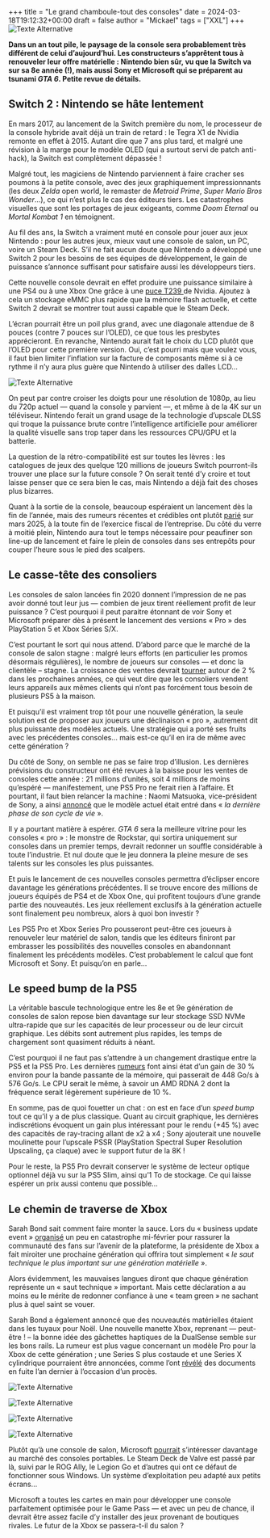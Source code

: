 +++
title = "Le grand chamboule-tout des consoles"
date = 2024-03-18T19:12:32+00:00
draft = false
author = "Mickael"
tags = ["XXL"]
+++
![Texte Alternative](console_manette.jpg "Julian Hochgesang (Unsplash)")

**Dans un an tout pile, le paysage de la console sera probablement très différent de celui d’aujourd’hui. Les constructeurs s’apprêtent tous à renouveler leur offre matérielle : Nintendo bien sûr, vu que la Switch va sur sa 8e année (!), mais aussi Sony et Microsoft qui se préparent au tsunami *GTA 6*. Petite revue de détails.**

## Switch 2 : Nintendo se hâte lentement

En mars 2017, au lancement de la Switch première du nom, le processeur de la console hybride avait déjà un train de retard : le Tegra X1 de Nvidia remonte en effet à 2015. Autant dire que 7 ans plus tard, et malgré une révision à la marge pour le modèle OLED (qui a surtout servi de patch anti-hack), la Switch est complètement dépassée !

Malgré tout, les magiciens de Nintendo parviennent à faire cracher ses poumons à la petite console, avec des jeux graphiquement impressionnants (les deux *Zelda* open world, le remaster de *Metroid Prime*, *Super Mario Bros Wonder*…), ce qui n’est plus le cas des éditeurs tiers. Les catastrophes visuelles que sont les portages de jeux exigeants, comme *Doom Eternal* ou *Mortal Kombat 1* en témoignent.

Au fil des ans, la Switch a vraiment muté en console pour jouer aux jeux Nintendo : pour les autres jeux, mieux vaut une console de salon, un PC, voire un Steam Deck. S’il ne fait aucun doute que Nintendo a développé une Switch 2 pour les besoins de ses équipes de développement, le gain de puissance s’annonce suffisant pour satisfaire aussi les développeurs tiers.

Cette nouvelle console devrait en effet produire une puissance similaire à une PS4 ou à une Xbox One grâce à une [puce T239 ](https://www.eurogamer.net/digitalfoundry-2023-inside-nvidias-latest-hardware-for-nintendo-what-is-the-t239-processor)de Nvidia. Ajoutez à cela un stockage eMMC plus rapide que la mémoire flash actuelle, et cette Switch 2 devrait se montrer tout aussi capable que le Steam Deck. 

L’écran pourrait être un poil plus grand, avec une diagonale attendue de 8 pouces (contre 7 pouces sur l’OLED), ce que tous les presbytes apprécieront. En revanche, Nintendo aurait fait le choix du LCD plutôt que l’OLED pour cette première version. Oui, c’est pourri mais que voulez vous, il faut bien limiter l’inflation sur la facture de composants même si à ce rythme il n’y aura plus guère que Nintendo à utiliser des dalles LCD…

![Texte Alternative](NintendoSwitch.jpg "Erik Mclean (Unsplash)")


On peut par contre croiser les doigts pour une résolution de 1080p, au lieu du 720p actuel — quand la console y parvient —, et même à de la 4K sur un téléviseur. Nintendo ferait un grand usage de la technologie d’upscale DLSS qui troque la puissance brute contre l’intelligence artificielle pour améliorer la qualité visuelle sans trop taper dans les ressources CPU/GPU et la batterie.

La question de la rétro-compatibilité est sur toutes les lèvres : les catalogues de jeux des quelque 120 millions de joueurs Switch pourront-ils trouver une place sur la future console ? On serait tenté d’y croire et tout laisse penser que ce sera bien le cas, mais Nintendo a déjà fait des choses plus bizarres.

Quant à la sortie de la console, beaucoup espéraient un lancement dès la fin de l’année, mais des rumeurs récentes et crédibles ont plutôt [parié](https://www.nikkei.com/article/DGXZQOUF196OV0Z10C24A2000000/) sur mars 2025, à la toute fin de l’exercice fiscal de l’entreprise. Du côté du verre à moitié plein, Nintendo aura tout le temps nécessaire pour peaufiner son line-up de lancement et faire le plein de consoles dans ses entrepôts pour couper l’heure sous le pied des scalpers.

## Le casse-tête des consoliers

Les consoles de salon lancées fin 2020 donnent l’impression de ne pas avoir donné tout leur jus — combien de jeux tirent réellement profit de leur puissance ? C’est pourquoi il peut paraitre étonnant de voir Sony et Microsoft préparer dès à présent le lancement des versions « Pro » des PlayStation 5 et Xbox Séries S/X.

C’est pourtant le sort qui nous attend. D’abord parce que le marché de la console de salon stagne : malgré leurs efforts (en particulier les promos désormais régulières), le nombre de joueurs sur consoles — et donc la clientèle – stagne. La croissance des ventes devrait [tourner](https://www.statista.com/outlook/cmo/consumer-electronics/gaming-equipment/game-consoles/worldwide) autour de 2 % dans les prochaines années, ce qui veut dire que les consoliers vendent leurs appareils aux mêmes clients qui n’ont pas forcément tous besoin de plusieurs PS5 à la maison.

Et puisqu’il est vraiment trop tôt pour une nouvelle génération, la seule solution est de proposer aux joueurs une déclinaison « pro », autrement dit plus puissante des modèles actuels. Une stratégie qui a porté ses fruits avec les précédentes consoles… mais est-ce qu’il en ira de même avec cette génération ?

Du côté de Sony, on semble ne pas se faire trop d’illusion. Les dernières prévisions du constructeur ont été revues à la baisse pour les ventes de consoles cette année : 21 millions d’unités, soit 4 millions de moins qu’espéré — manifestement, une PS5 Pro ne ferait rien à l’affaire. Et pourtant, il faut bien relancer la machine : Naomi Matsuoka, vice-président de Sony, a ainsi [annoncé](https://www.bloomberg.com/news/articles/2024-02-14/sony-lowers-sales-outlook-after-underwhelming-ps5-sales) que le modèle actuel était entré dans « *la dernière phase de son cycle de vie* ».

Il y a pourtant matière à espérer. *GTA 6* sera la meilleure vitrine pour les consoles « pro » : le monstre de Rockstar, qui sortira uniquement sur consoles dans un premier temps, devrait redonner un souffle considérable à toute l’industrie. Et nul doute que le jeu donnera la pleine mesure de ses talents sur les consoles les plus puissantes.

Et puis le lancement de ces nouvelles consoles permettra d’éclipser encore davantage les générations précédentes. Il se trouve encore des millions de joueurs équipés de PS4 et de Xbox One, qui profitent toujours d’une grande partie des nouveautés. Les jeux réellement exclusifs à la génération actuelle sont finalement peu nombreux, alors à quoi bon investir ?

Les PS5 Pro et Xbox Series Pro pousseront peut-être ces joueurs à renouveler leur matériel de salon, tandis que les éditeurs finiront par embrasser les possibilités des nouvelles consoles en abandonnant finalement les précédents modèles. C’est probablement le calcul que font Microsoft et Sony. Et puisqu’on en parle…

## Le speed bump de la PS5

La véritable bascule technologique entre les 8e et 9e génération de consoles de salon repose bien davantage sur leur stockage SSD NVMe ultra-rapide que sur les capacités de leur processeur ou de leur circuit graphique. Les débits sont autrement plus rapides, les temps de chargement sont quasiment réduits à néant.

C’est pourquoi il ne faut pas s’attendre à un changement drastique entre la PS5 et la PS5 Pro. Les dernières [rumeurs](https://insider-gaming.com/playstation-5-pro-more-specs/) font ainsi état d’un gain de 30 % environ pour la bande passante de la mémoire, qui passerait de 448 Go/s à 576 Go/s. Le CPU serait le même, à savoir un AMD RDNA 2 dont la fréquence serait légèrement supérieure de 10 %.

En somme, pas de quoi fouetter un chat : on est en face d’un *speed bump* tout ce qu’il y a de plus classique. Quant au circuit graphique, les dernières indiscrétions évoquent un gain plus intéressant pour le rendu (+45 %) avec des capacités de ray-tracing allant de x2 à x4 ; Sony ajouterait une nouvelle moulinette pour l’upscale PSSR (PlayStation Spectral Super Resolution Upscaling, ça claque) avec le support futur de la 8K !

Pour le reste, la PS5 Pro devrait conserver le système de lecteur optique optionnel déjà vu sur la PS5 Slim, ainsi qu’1 To de stockage. Ce qui laisse espérer un prix aussi contenu que possible…

## Le chemin de traverse de Xbox

Sarah Bond sait comment faire monter la sauce. Lors du « business update event » [organisé](https://news.xbox.com/en-us/2024/02/15/xbox-promise-bring-more-games-to-more-players/) un peu en catastrophe mi-février pour rassurer la communauté des fans sur l’avenir de la plateforme, la présidente de Xbox a fait miroiter une prochaine génération qui offrira tout simplement « *le saut technique le plus important sur une génération matérielle* ». 

Alors évidemment, les mauvaises langues diront que chaque génération représente un « saut technique » important. Mais cette déclaration a au moins eu le mérite de redonner confiance à une « team green » ne sachant plus à quel saint se vouer. 

Sarah Bond a également annoncé que des nouveautés matérielles étaient dans les tuyaux pour Noël. Une nouvelle manette Xbox, reprenant — peut-être ! – la bonne idée des gâchettes haptiques de la DualSense semble sur les bons rails. La rumeur est plus vague concernant un modèle Pro pour la Xbox de cette génération ; une Series S plus costaude et une Series X cylindrique pourraient être annoncées, comme l’ont [révélé](https://www.documentcloud.org/documents/23980673-microsoft-v-ftc) des documents en fuite l’an dernier à l’occasion d’un procès.

![Texte Alternative](XboxSeriesXcylindre.jpg "La future Xbox Series X serait aussi cylindrique que sa prédécesseur est parallélépipédique.")

![Texte Alternative](XboxSeriesXBrooklyn.jpg "Davantage de stockage (2 To), le Wi-Fi 6E, une puce plus fine, mais plus de lecteur optique qui serait proposé en option.")

![Texte Alternative](XboxSeriesSEllewood.jpg "Pas beaucoup de changement au programme de la future Series S, si ce n’est le Wi-Fi 6E, 1 To de stockage par défaut et un effort supplémentaire pour l’environnement.")

![Texte Alternative](XboxManette.jpg "Un nouveau contrôleur qui met le paquet sur les retours haptiques.")

Plutôt qu’à une console de salon, Microsoft [pourrait](https://www.theverge.com/2024/2/15/24073723/microsoft-xbox-next-gen-hardware-phil-spencer-handheld) s’intéresser davantage au marché des consoles portables. Le Steam Deck de Valve est passé par là, suivi par le ROG Ally, le Legion Go et d’autres qui ont ce défaut de fonctionner sous Windows. Un système d’exploitation peu adapté aux petits écrans… 

Microsoft a toutes les cartes en main pour développer une console parfaitement optimisée pour le Game Pass — et avec un peu de chance, il devrait être assez facile d’y installer des jeux provenant de boutiques rivales. Le futur de la Xbox se passera-t-il du salon ?